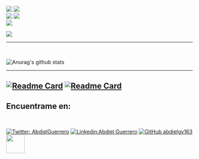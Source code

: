 

[![](https://img.shields.io/badge/Quantum_Challenge__2020-Foundational_Badge-informational??style=plastic&logo=IBM&logoColor=white&color=black)](https://www.youracclaim.com/badges/3a4b7917-8765-4c5f-840e-178e30e8c1ea/public_url)
[![](https://img.shields.io/badge/Qubit_x_Qubit-Intro_to_Quantum_Computing-informational??style=plastic&logo=&logoColor=white&color=black)](https://i.imgur.com/QvXj3yW.png)<br>
[![](https://img.shields.io/badge/Quantum_Challenge_2021-Intermediate_Badge-informational??style=plastic&logo=IBM&logoColor=white&color=black)](https://www.credly.com/badges/6d2fd6d7-df82-4160-a148-67f2ecadc662/public_url)
[![](https://img.shields.io/badge/QGSS_2021-Quantum_Machine_Learning-informational??style=plastic&logo=&logoColor=white&color=black)](https://i.imgur.com/5GpYnGh.png)<br>
[![](https://img.shields.io/badge/Quantum_Challenge_Africa_2021-Advanced_Badge-informational??style=plastic&logo=IBM&logoColor=white&color=black)](https://www.credly.com/badges/9d760934-a71d-4a06-94a6-ecdd80ca831b)

[![](https://img.shields.io/badge/Abdiel_Guerrero-Quantum_Computing_CV-informational??style=plastic&logo=&logoColor=white&color=black)](https://drive.google.com/file/d/1sr3WtPnmHEe5CYJFfnuTj4szxSjfDVgB/view?usp=sharing)



---

<br>

![Anurag's github stats](https://github-readme-stats.vercel.app/api?username=abdielgv163&count_private=true&show_icons=true&theme=midnight-purple)


---


[![Readme Card](https://github-readme-stats.vercel.app/api/pin/?username=abdielgv163&repo=Quantum_Computing&theme=dark)](https://github.com/abdielgv163/Quantum_Computing)
[![Readme Card](https://github-readme-stats.vercel.app/api/pin/?username=abdielgv163&repo=Machine-Learning-and-DS&theme=dark)](https://github.com/abdielgv163/Machine-Learning-and-DS)
---



<h2> Encuentrame en: </h2> 

<br>

[![Twitter: AbdielGuerrero](https://img.shields.io/twitter/follow/AbdielGuerrer20?style=social)](https://twitter.com/AbdielGuerrer20) [![Linkedin:Abdiel Guerrero](https://img.shields.io/badge/-AbdielGuerrero-black?style=flat-square&logo=Linkedin&logoColor=white&link=https://www.linkedin.com/in/abdiel-guerrero-162-gv/)](https://www.linkedin.com/in/abdiel-guerrero-162-gv/) [![GitHub abdielgv163](https://img.shields.io/github/followers/abdielgv163?label=follow&style=social)](https://github.com/abdielgv162)  <a href="https://platzi.com/p/abdiel-guerrero/"><img width="50" src="https://upload.wikimedia.org/wikipedia/commons/3/32/Platzi.jpg" />
</a>


